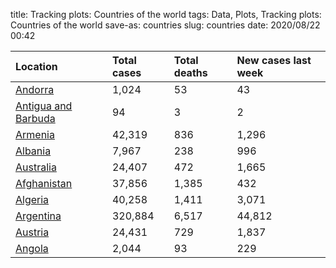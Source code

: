 title: Tracking plots:  Countries of the world
tags: Data, Plots, Tracking plots:  Countries of the world
save-as: countries
slug: countries
date: 2020/08/22 00:42


| Location                                             | Total cases   | Total deaths   | New cases last week   |
|:-----------------------------------------------------|:--------------|:---------------|:----------------------|
| [Andorra](html/Andorra.html)                         | 1,024         | 53             | 43                    |
| [Antigua and Barbuda](html/Antigua-and-Barbuda.html) | 94            | 3              | 2                     |
| [Armenia](html/Armenia.html)                         | 42,319        | 836            | 1,296                 |
| [Albania](html/Albania.html)                         | 7,967         | 238            | 996                   |
| [Australia](html/Australia.html)                     | 24,407        | 472            | 1,665                 |
| [Afghanistan](html/Afghanistan.html)                 | 37,856        | 1,385          | 432                   |
| [Algeria](html/Algeria.html)                         | 40,258        | 1,411          | 3,071                 |
| [Argentina](html/Argentina.html)                     | 320,884       | 6,517          | 44,812                |
| [Austria](html/Austria.html)                         | 24,431        | 729            | 1,837                 |
| [Angola](html/Angola.html)                           | 2,044         | 93             | 229                   |

